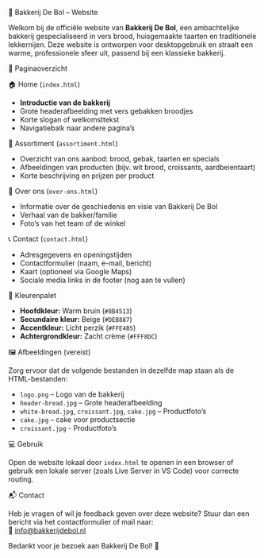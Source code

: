 🥖 Bakkerij De Bol – Website

Welkom bij de officiële website van **Bakkerij De Bol**, een ambachtelijke bakkerij gespecialiseerd in vers brood, huisgemaakte taarten en traditionele lekkernijen. Deze website is ontworpen voor desktopgebruik en straalt een warme, professionele sfeer uit, passend bij een klassieke bakkerij.

📁 Paginaoverzicht

🏠 Home (`index.html`)
- **Introductie van de bakkerij**
- Grote headerafbeelding met vers gebakken broodjes
- Korte slogan of welkomsttekst
- Navigatiebalk naar andere pagina’s

🧁 Assortiment (`assortiment.html`)
- Overzicht van ons aanbod: brood, gebak, taarten en specials
- Afbeeldingen van producten (bijv. wit brood, croissants, aardbeientaart)
- Korte beschrijving en prijzen per product

📜 Over ons (`over-ons.html`)
- Informatie over de geschiedenis en visie van Bakkerij De Bol
- Verhaal van de bakker/familie
- Foto’s van het team of de winkel

📞 Contact (`contact.html`)
- Adresgegevens en openingstijden
- Contactformulier (naam, e-mail, bericht)
- Kaart (optioneel via Google Maps)
- Sociale media links in de footer (nog aan te vullen)

🎨 Kleurenpalet

- **Hoofdkleur:** Warm bruin (`#8B4513`)
- **Secundaire kleur:** Beige (`#DEB887`)
- **Accentkleur:** Licht perzik (`#FFE4B5`)
- **Achtergrondkleur:** Zacht crème (`#FFF8DC`)


🖼️ Afbeeldingen (vereist)

Zorg ervoor dat de volgende bestanden in dezelfde map staan als de HTML-bestanden:

- `logo.png` – Logo van de bakkerij  
- `header-bread.jpg` – Grote headerafbeelding  
- `white-bread.jpg`, `croissant.jpg`, `cake.jpg` – Productfoto’s  
- `cake.jpg` – cake voor productsectie  
- `croissant.jpg` - Productfoto’s

💻 Gebruik

Open de website lokaal door `index.html` te openen in een browser of gebruik een lokale server (zoals Live Server in VS Code) voor correcte routing.

📬 Contact

Heb je vragen of wil je feedback geven over deze website? Stuur dan een bericht via het contactformulier of mail naar:  
📧 info@bakkerijdebol.nl

Bedankt voor je bezoek aan Bakkerij De Bol! 🍞
